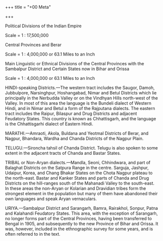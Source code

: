 +++
title = "+00 Meta"

+++

Political Divisions of the Indian Empire

Scale = 1 : 17,500,000

Central Provinces and Berar

Scale = 1 : 4,000,000 or 63.1 Miles to an Inch

Main Linguistic or Ethnical Divisions of the Central Provinces with the Sambalpur District and Certain States now in Bihar and Orissa 

Scale = 1 : 4,000,000 or 63.1 Miles to an Inch

HINDI-speaking Districts.—The western tract includes the Saugor, Damoh, Jubbulpore, Narsinghpur, Hoshangabad, Nimar and Betul Districts which lie principally in the Nerbudda Valley or on the Vindhyan Hills north-west of the Valley. In most of this area the language is the Bundeli dialect of Western Hindi, and in Nimar and Betul a form of the Rajputana dialects. The eastern tract includes the Raipur, Bilaspur and Drug Districts and adjacent Feudatory States. This country is known as Chhattisgarh, and the language is the Chhattisgarhi dialect of Eastern Hindi. 

MARATHI.—Amraoti, Akola, Buldana and Yeotmal Districts of Berar, and Nagpur, Bhandara, Wardha and Chanda Districts of the Nagpur Plain. 

TELUGU.—Sironcha tahsil of Chanda District. Telugu is also spoken to some extent in the adjacent tracts of Chanda and Bastar States. 

TRIBAL or Non-Aryan dialects.—Mandla, Seoni, Chhindwara, and part of Balaghat Districts on the Satpura Range in the centre. Sarguja, Jashpur, Udaipur, Korea, and Chang Bhakar States on the Chota Nagpur plateau to the north-east. Bastar and Kanker States and parts of Chanda and Drug Districts on the hill-ranges south of the Mahanadi Valley to the south-east. In these areas the non-Aryan or Kolarian and Dravidian tribes form the strongest element in the population but many of them have abandoned their own languages and speak Aryan vernaculars. 

URIYA.—Sambalpur District and Sarangarh, Bamra, Rairakhol, Sonpur, Patna and Kalahandi Feudatory States. This area, with the exception of Sarangarh, no longer forms part of the Central Provinces, having been transferred to Bengal in 1905, and subsequently to the new Province of Bihar and Orissa. It was, however, included in the ethnographic survey for some years, and is often referred to in the text. 

